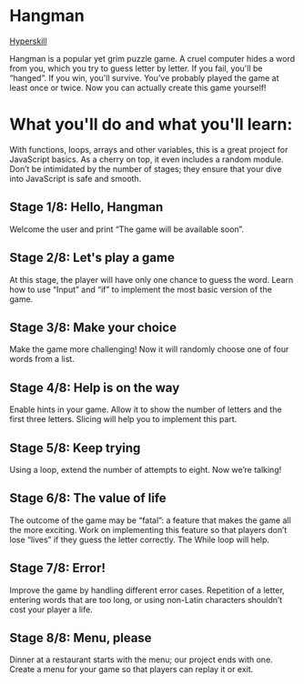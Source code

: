 # Hangman

[Hyperskill](https://hyperskill.org/projects/265)

Hangman is a popular yet grim puzzle game. A cruel computer hides a word from you, which you try to guess letter by letter. If you fail, you'll be “hanged”. If you win, you'll survive. You’ve probably played the game at least once or twice. Now you can actually create this game yourself!

# What you'll do and what you'll learn:

With functions, loops, arrays and other variables, this is a great project for JavaScript basics. As a cherry on top, it even includes a random module. Don’t be intimidated by the number of stages; they ensure that your dive into JavaScript is safe and smooth.

## Stage 1/8: Hello, Hangman
Welcome the user and print “The game will be available soon”.
## Stage 2/8: Let's play a game
At this stage, the player will have only one chance to guess the word. Learn how to use “Input” and “if” to implement the most basic version of the game.
## Stage 3/8: Make your choice
Make the game more challenging! Now it will randomly choose one of four words from a list.
## Stage 4/8: Help is on the way
Enable hints in your game. Allow it to show the number of letters and the first three letters. Slicing will help you to implement this part.
## Stage 5/8: Keep trying
Using a loop, extend the number of attempts to eight. Now we’re talking!
## Stage 6/8: The value of life
The outcome of the game may be “fatal”: a feature that makes the game all the more exciting. Work on implementing this feature so that players don’t lose “lives” if they guess the letter correctly. The While loop will help.
## Stage 7/8: Error!
Improve the game by handling different error cases. Repetition of a letter, entering words that are too long, or using non-Latin characters shouldn’t cost your player a life.
## Stage 8/8: Menu, please
Dinner at a restaurant starts with the menu; our project ends with one. Create a menu for your game so that players can replay it or exit.
